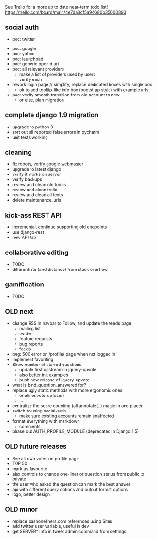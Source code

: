 See Trello for a more up to date near-term todo list!
https://trello.com/board/main/4e7da3cf5a94680b35000893

social auth
-----------
+ poc: twitter
- poc: google
- poc: yahoo
- poc: launchpad
- poc: generic openid url
- poc: all relevant providers
    - make a list of providers used by users
    - verify each
- rework login page // simplify, replace dedicated boxes with single box
    - ok to add tooltip-like info box (bootstrap style) with example urls
- poc: verify smooth transition from old account to new
    - or else, plan migration


complete django 1.9 migration
-----------------------------
- upgrade to python 3
- sort out all reported false errors in pycharm
- unit tests working


cleaning
--------
- fix robots, verify google webmaster
- upgrade to latest django
- verify it works on server
- verify backups
- review and clean old todos
- review and clean trello
- review and clean all texts
- delete maintenance_urls


kick-ass REST API
-----------------
- incremental, continue supporting old endpoints
- use django-rest
- new API tab


collaborative editing
---------------------
- TODO
- differentiate (and distance) from stack overflow


gamification
------------
- TODO


OLD next
--------
- change RSS in navbar to Follow, and update the feeds page
    - mailing list
    - twitter
    - feature requests
    - bug reports
    - feeds
- bug: 500 error on /profile/ page when not logged in
- Implement favoriting
- Show number of starred questions
    - update first upstream in jquery-upvote
    - also better init examples
    - push new release of jquery-upvote
- what is bind_question_answered for?
- replace ugly static methods with more ergonomic ones:
    - oneliner.vote_up(user)
    - ...
- centralize the score counting (all annotate(..) magic in one place)
- switch to using social-auth
    - make sure existing accounts remain unaffected
- format everything with markdown
    - comments
- phase out AUTH_PROFILE_MODULE (deprecated in Django 1.5)


OLD future releases
-------------------
- See all own votes on profile page
- TOP 50
- mark as favourite
- ajax controls to change one-liner or question status from public to private
- the user who asked the question can mark the best answer
- api with different query options and output format options
- logo, better design


OLD minor
---------
- replace bashoneliners.com references using Sites
- add twitter user variable, useful in dev
- get SERVER* info in tweet admin command from settings
